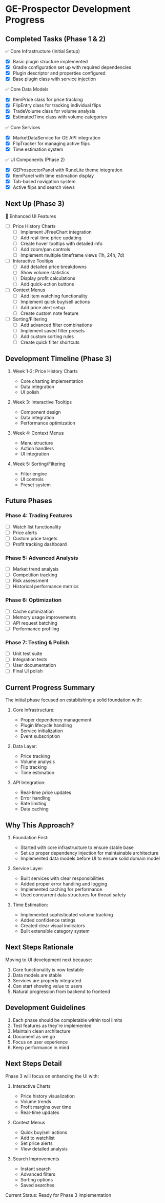 # GE-Prospector Development Progress

## Completed Tasks (Phase 1 & 2)
✅ Core Infrastructure (Initial Setup)
- [x] Basic plugin structure implemented
- [x] Gradle configuration set up with required dependencies
- [x] Plugin descriptor and properties configured
- [x] Base plugin class with service injection

✅ Core Data Models
- [x] ItemPrice class for price tracking
- [x] FlipEntry class for tracking individual flips
- [x] TradeVolume class for volume analysis
- [x] EstimatedTime class with volume categories

✅ Core Services
- [x] MarketDataService for GE API integration
- [x] FlipTracker for managing active flips
- [x] Time estimation system

✅ UI Components (Phase 2)
- [x] GEProspectorPanel with RuneLite theme integration
- [x] ItemPanel with time estimation display
- [x] Tab-based navigation system
- [x] Active flips and search views

## Next Up (Phase 3)
🔄 Enhanced UI Features
- [ ] Price History Charts
  - [ ] Implement JFreeChart integration
  - [ ] Add real-time price updating
  - [ ] Create hover tooltips with detailed info
  - [ ] Add zoom/pan controls
  - [ ] Implement multiple timeframe views (1h, 24h, 7d)

- [ ] Interactive Tooltips
  - [ ] Add detailed price breakdowns
  - [ ] Show volume statistics
  - [ ] Display profit calculations
  - [ ] Add quick-action buttons

- [ ] Context Menus
  - [ ] Add item watching functionality
  - [ ] Implement quick buy/sell actions
  - [ ] Add price alert setup
  - [ ] Create custom note feature

- [ ] Sorting/Filtering
  - [ ] Add advanced filter combinations
  - [ ] Implement saved filter presets
  - [ ] Add custom sorting rules
  - [ ] Create quick filter shortcuts

## Development Timeline (Phase 3)
1. Week 1-2: Price History Charts
   - Core charting implementation
   - Data integration
   - UI polish

2. Week 3: Interactive Tooltips
   - Component design
   - Data integration
   - Performance optimization

3. Week 4: Context Menus
   - Menu structure
   - Action handlers
   - UI integration

4. Week 5: Sorting/Filtering
   - Filter engine
   - UI controls
   - Preset system

## Future Phases

### Phase 4: Trading Features
- [ ] Watch list functionality
- [ ] Price alerts
- [ ] Custom price targets
- [ ] Profit tracking dashboard

### Phase 5: Advanced Analysis
- [ ] Market trend analysis
- [ ] Competition tracking
- [ ] Risk assessment
- [ ] Historical performance metrics

### Phase 6: Optimization
- [ ] Cache optimization
- [ ] Memory usage improvements
- [ ] API request batching
- [ ] Performance profiling

### Phase 7: Testing & Polish
- [ ] Unit test suite
- [ ] Integration tests
- [ ] User documentation
- [ ] Final UI polish

## Current Progress Summary
The initial phase focused on establishing a solid foundation with:

1. Core Infrastructure:
   - Proper dependency management
   - Plugin lifecycle handling
   - Service initialization
   - Event subscription

2. Data Layer:
   - Price tracking
   - Volume analysis
   - Flip tracking
   - Time estimation

3. API Integration:
   - Real-time price updates
   - Error handling
   - Rate limiting
   - Data caching

## Why This Approach?
1. Foundation First:
   - Started with core infrastructure to ensure stable base
   - Set up proper dependency injection for maintainable architecture
   - Implemented data models before UI to ensure solid domain model

2. Service Layer:
   - Built services with clear responsibilities
   - Added proper error handling and logging
   - Implemented caching for performance
   - Used concurrent data structures for thread safety

3. Time Estimation:
   - Implemented sophisticated volume tracking
   - Added confidence ratings
   - Created clear visual indicators
   - Built extensible category system

## Next Steps Rationale
Moving to UI development next because:
1. Core functionality is now testable
2. Data models are stable
3. Services are properly integrated
4. Can start showing value to users
5. Natural progression from backend to frontend

## Development Guidelines
1. Each phase should be completable within tool limits
2. Test features as they're implemented
3. Maintain clean architecture
4. Document as we go
5. Focus on user experience
6. Keep performance in mind

## Next Steps Detail
Phase 3 will focus on enhancing the UI with:
1. Interactive Charts
   - Price history visualization
   - Volume trends
   - Profit margins over time
   - Real-time updates

2. Context Menus
   - Quick buy/sell actions
   - Add to watchlist
   - Set price alerts
   - View detailed analysis

3. Search Improvements
   - Instant search
   - Advanced filters
   - Sorting options
   - Saved searches

Current Status: Ready for Phase 3 implementation